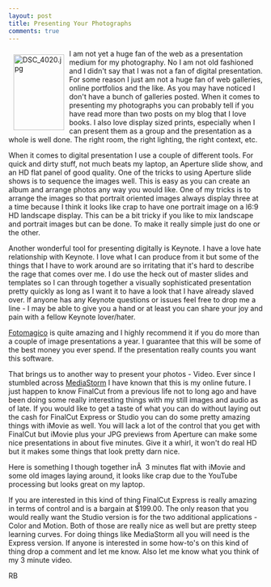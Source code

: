 ```yaml
---
layout: post
title: Presenting Your Photographs
comments: true
---
```

<a rel="lightbox" href="/wp-content/uploads/2009/01/DSC_4020.jpg"><img title="DSC_4020.jpg" src="/wp-content/uploads/2009/01/.thumbs/.DSC_4020.jpg" border="0" alt="DSC_4020.jpg" hspace="10" vspace="10" width="100" height="150" align="left" /></a>I am not yet a huge fan of the web as a presentation medium for my photography. No I am not old fashioned and I didn't say that I was not a fan of digital presentation. For some reason I just am not a huge fan of web galleries, online portfolios and the like. As you may have noticed I don't have a bunch of galleries posted. When it comes to presenting my photographs you can probably tell if you have read more than two posts on my blog that I love books. I also love display sized prints, especially when I can present them as a group and the presentation as a whole is well done. The right room, the right lighting, the right context, etc.

When it comes to digital presentation I use a couple of different tools. For quick and dirty stuff, not much beats my laptop, an Aperture slide show, and an HD flat panel of good quality. <!--more-->One of the tricks to using Aperture slide shows is to sequence the images well. This is easy as you can create an album and arrange photos any way you would like. One of my tricks is to arrange the images so that portrait oriented images always display three at a time because I think it looks like crap to have one portrait image on a l6:9 HD landscape display. This can be a bit tricky if you like to mix landscape and portrait images but can be done. To make it really simple just do one or the other.

Another wonderful tool for presenting digitally is Keynote. I have a love hate relationship with Keynote. I love what I can produce from it but some of the things that I have to work around are so irritating that it's hard to describe the rage that comes over me. I do use the heck out of master slides and templates so I can through together a visually sophisticated presentation pretty quickly as long as I want it to have a look that I have already slaved over. If anyone has any Keynote questions or issues feel free to drop me a line - I may be able to give you a hand or at least you can share your joy and pain with a fellow Keynote lover/hater.

<a href="http://www.boinx.com/fotomagico/overview/" target="_blank">Fotomagico</a> is quite amazing and I highly recommend it if you do more than a couple of image presentations a year. I guarantee that this will be some of the best money you ever spend. If the presentation really counts you want this software.

That brings us to another way to present your photos - Video. Ever since I stumbled across <a href="http://mediastorm.org/" target="_blank">MediaStorm</a> I have known that this is my online future. I just happen to know FinalCut from a previous life not to long ago and have been doing some really interesting things with my still images and audio as of late. If you would like to get a taste of what you can do without laying out the cash for FinalCut Express or Studio you can do some pretty amazing things with iMovie as well. You will lack a lot of the control that you get with FinalCut but iMovie plus your JPG previews from Aperture can make some nice presentations in about five minutes. Give it a whirl, it won't do real HD but it makes some things that look pretty darn nice.

Here is something I though together inÂ  3 minutes flat with iMovie and some old images laying around, it looks like crap due to the YouTube processing but looks great on my laptop.

<object width="425" height="344" data="http://www.youtube.com/v/mZjkg3hIYTc&amp;hl=en&amp;fs=1" type="application/x-shockwave-flash"><param name="allowFullScreen" value="true" /><param name="allowscriptaccess" value="always" /><param name="src" value="http://www.youtube.com/v/mZjkg3hIYTc&amp;hl=en&amp;fs=1" /><param name="allowfullscreen" value="true" /></object>

If you are interested in this kind of thing FinalCut Express is really amazing in terms of control and is a bargain at $199.00. The only reason that you would really want the Studio version is for the two additional applications - Color and Motion. Both of those are really nice as well but are pretty steep learning curves. For doing things like MediaStorm all you will need is the Express version. If anyone is interested in some how-to's on this kind of thing drop a comment and let me know. Also let me know what you think of my 3 minute video.

RB